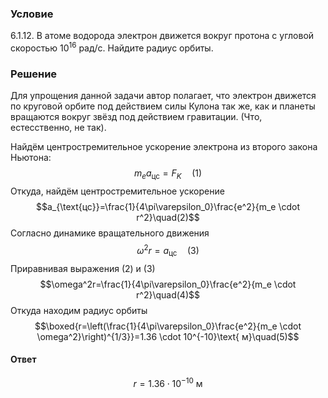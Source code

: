 ###  Условие 

$6.1.12.$ В атоме водорода электрон движется вокруг протона с угловой скоростью $10^{16}$ рад/с. Найдите радиус орбиты. 

### Решение

Для упрощения данной задачи автор полагает, что электрон движется по круговой орбите под действием силы Кулона так же, как и планеты вращаются вокруг звёзд под действием гравитации. (Что, естесственно, не так).

Найдём центростремительное ускорение электрона из второго закона Ньютона: $$m_ea_{\text{цс}}=F_K\quad(1)$$ Откуда, найдём центростремительное ускорение $$a_{\text{цс}}=\frac{1}{4\pi\varepsilon_0}\frac{e^2}{m_e \cdot r^2}\quad(2)$$ Согласно динамике вращательного движения $$\omega^2r=a_{\text{цс}}\quad(3)$$ Приравнивая выражения $(2)$ и $(3)$ $$\omega^2r=\frac{1}{4\pi\varepsilon_0}\frac{e^2}{m_e \cdot r^2}\quad(4)$$ Откуда находим радиус орбиты $$\boxed{r=\left(\frac{1}{4\pi\varepsilon_0}\frac{e^2}{m_e \cdot \omega^2}\right)^{1/3}}=1.36 \cdot 10^{-10}\text{ м}\quad(5)$$ 

#### Ответ

$$r=1.36 \cdot 10^{-10}\text{ м}$$ 
